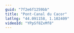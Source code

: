 ```yaml
---
guid: "7f2e6f1259bb"
title: "Pont-Canal du Cacor"
latlng: "44.091158, 1.102409"
videoId: "YPpSf8ZxMf8" 
---
```

